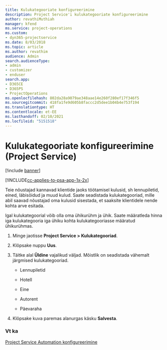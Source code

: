 ```yaml
---
title: Kulukategooriate konfigureerimine
description: Project Service'i kulukategooriate konfigureerimine
author: revathiMuthiah
manager: kfend
ms.service: project-operations
ms.custom:
- dyn365-projectservice
ms.date: 8/03/2018
ms.topic: article
ms.author: revathim
audience: Admin
search.audienceType:
- admin
- customizer
- enduser
search.app:
- D365CE
- D365PS
- ProjectOperations
ms.openlocfilehash: 802da28a9079ae348aae14e260f280ef17f346f5
ms.sourcegitcommit: 418fa1fe9d605b8faccc2d5dee1b04b4e753f194
ms.translationtype: HT
ms.contentlocale: et-EE
ms.lasthandoff: 02/10/2021
ms.locfileid: "5151518"
---
```

# <a name="configure-expense-categories-project-service"></a>Kulukategooriate konfigureerimine (Project Service)

[!include [banner](../includes/psa-now-project-operations.md)]

[!INCLUDE[cc-applies-to-psa-app-1x-2x](../includes/cc-applies-to-psa-app-1x-2x.md)]

Teie nõustajad kannavad klientide jaoks töötamisel kulusid, sh lennupiletid, eined, läbisõidud ja muud kulud. Saate seadistada kulukategooriad, mille abil saavad nõustajad oma kulusid sisestada, et saaksite klientidele nende kohta arve esitada.  
  
Igal kulukategoorial võib olla oma ühikurühm ja ühik. Saate määratleda hinna iga kulukategooria iga ühiku kohta kulukategooriasse määratud ühikurühmas.  
  
1.  Minge jaotisse **Project Service > Kulukategooriad**.  
  
2.  Klõpsake nuppu **Uus**.  
  
3.  Täitke alal **Üldine** vajalikud väljad. Mõistlik on seadistada vähemalt järgmised kulukategooriad.  
  
    -   Lennupiletid  
  
    -   Hotell  
  
    -   Eine  
  
    -   Autorent  
  
    -   Päevaraha  
  
4.  Klõpsake kuva paremas alanurgas käsku **Salvesta**.  
  
### <a name="see-also"></a>Vt ka  
 [Project Service Automation konfigureerimine](../psa/configure.md)
